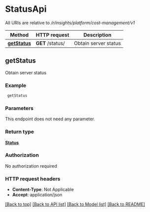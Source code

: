 # StatusApi

All URIs are relative to */r/insights/platform/cost-management/v1*

Method | HTTP request | Description
------------- | ------------- | -------------
[**getStatus**](StatusApi.md#getStatus) | **GET** /status/ | Obtain server status



## getStatus

Obtain server status

### Example

```bash
 getStatus
```

### Parameters

This endpoint does not need any parameter.

### Return type

[**Status**](Status.md)

### Authorization

No authorization required

### HTTP request headers

- **Content-Type**: Not Applicable
- **Accept**: application/json

[[Back to top]](#) [[Back to API list]](../README.md#documentation-for-api-endpoints) [[Back to Model list]](../README.md#documentation-for-models) [[Back to README]](../README.md)

